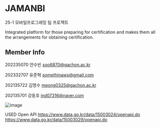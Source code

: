 # JAMANBI
25-1 모바일프로그래밍 팀 프로젝트

Integrated platform for those preparing for certification and makes them all the arrangements for obtaining certification.

## Member Info

202235070 안수빈 soo6870@gachon.ac.kr

202332707 유준혁 somethinaws@gmail.com

202135722 김명수 meong0325@gachon.ac.kr

202135701 강동호 ind07316@naver.com

![image](https://github.com/user-attachments/assets/b00c7043-1b0a-43c7-8851-5728b12eac75)

USED Open API
https://www.data.go.kr/data/15003024/openapi.do
https://www.data.go.kr/data/15003029/openapi.do